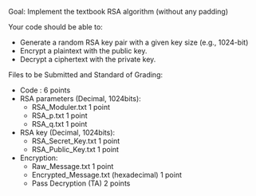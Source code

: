 Goal: Implement the textbook RSA algorithm (without any padding)

Your code should be able to:
- Generate a random RSA key pair with a given key size (e.g., 1024-bit)   
- Encrypt a plaintext with the public key.
- Decrypt a ciphertext with the private key.

Files to be Submitted and Standard of Grading:    
- Code : 6 points 
- RSA parameters (Decimal, 1024bits):	 
    - RSA_Moduler.txt	1 point
    - RSA_p.txt		1 point
    - RSA_q.txt		1 point
- RSA key (Decimal, 1024bits):  		 
    - RSA_Secret_Key.txt     1 point
    - RSA_Public_Key.txt     1 point
- Encryption:
    - Raw_Message.txt                                      	1 point
    - Encrypted_Message.txt (hexadecimal)    	1 point   
    - Pass Decryption (TA)                            	2 points

